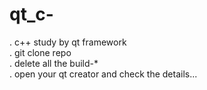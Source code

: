 # qt_c-
. c++ study by qt framework    
. git clone repo     
. delete all the build-*        
. open your qt creator and check the details...    

